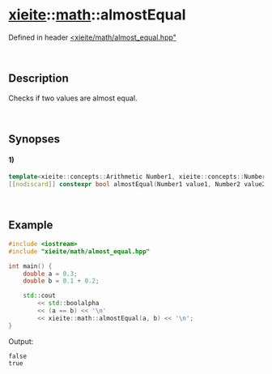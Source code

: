 # [xieite](../../xieite.md)\:\:[math](../../math.md)\:\:almostEqual
Defined in header [<xieite/math/almost_equal.hpp"](../../../include/xieite/math/almost_equal.hpp)

&nbsp;

## Description
Checks if two values are almost equal.

&nbsp;

## Synopses
#### 1)
```cpp
template<xieite::concepts::Arithmetic Number1, xieite::concepts::Number Number2>
[[nodiscard]] constexpr bool almostEqual(Number1 value1, Number2 value2) noexcept;
```

&nbsp;

## Example
```cpp
#include <iostream>
#include "xieite/math/almost_equal.hpp"

int main() {
    double a = 0.3;
    double b = 0.1 + 0.2;

    std::cout
        << std::boolalpha
        << (a == b) << '\n'
        << xieite::math::almostEqual(a, b) << '\n';
}
```
Output:
```
false
true
```
